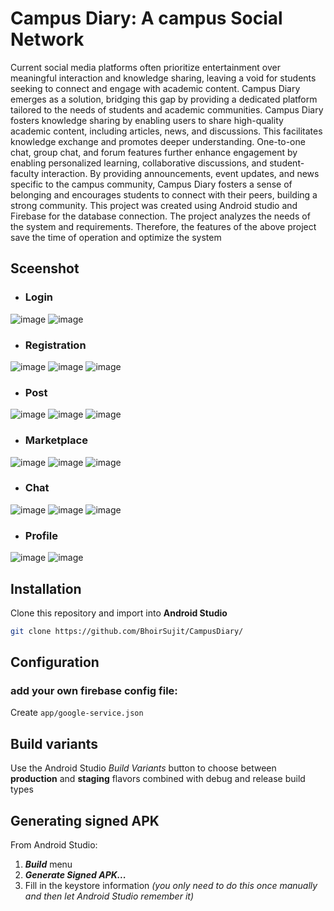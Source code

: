 # Campus Diary: A campus Social Network

Current social media platforms often prioritize entertainment over meaningful interaction and knowledge sharing, leaving a void for students seeking to connect and engage with academic content. Campus Diary emerges as a solution, bridging this gap by providing a dedicated platform tailored to the needs of students and academic communities.
Campus Diary fosters knowledge sharing by enabling users to share high-quality academic content, including articles, news, and discussions. This facilitates knowledge exchange and promotes deeper understanding. One-to-one chat, group chat, and forum features further enhance engagement by enabling personalized learning, collaborative discussions, and student-faculty interaction.
By providing announcements, event updates, and news specific to the campus community, Campus Diary fosters a sense of belonging and encourages students to connect with their peers, building a strong community.
This project was created using Android studio and Firebase for the database connection. The project analyzes the needs of the system and requirements. Therefore, the features of the above project save the time of operation and optimize the system

##  Sceenshot
- ### Login
![image](https://github.com/BhoirSujit/CampusDiary/assets/92661835/e7af6e59-3512-4bc6-bf15-1a4322867a93) ![image](https://github.com/BhoirSujit/CampusDiary/assets/92661835/194aeaf2-93bd-4ed7-aa8f-2aa8ec373356)

- ### Registration
![image](https://github.com/BhoirSujit/CampusDiary/assets/92661835/6005d48b-9fad-43fd-8bde-3074d8bae7c6) ![image](https://github.com/BhoirSujit/CampusDiary/assets/92661835/19e4fa8a-e41d-4f30-8186-6b0991473923) ![image](https://github.com/BhoirSujit/CampusDiary/assets/92661835/4440fbd9-b106-48b6-9a03-588c8e2cbce9)

- ### Post
![image](https://github.com/BhoirSujit/CampusDiary/assets/92661835/4418e00a-4759-4254-912f-544a69a78660) ![image](https://github.com/BhoirSujit/CampusDiary/assets/92661835/a130e97f-eead-4ef4-8e65-d9165557a1be) ![image](https://github.com/BhoirSujit/CampusDiary/assets/92661835/c87fb21f-0607-4be8-8aab-d5172c80dc69)

- ### Marketplace
![image](https://github.com/BhoirSujit/CampusDiary/assets/92661835/e2795bfd-ef08-4347-86d1-e2030d39449a) ![image](https://github.com/BhoirSujit/CampusDiary/assets/92661835/0d956541-083b-4b9a-b235-b6e3882e03f3) ![image](https://github.com/BhoirSujit/CampusDiary/assets/92661835/12c94013-4f6d-49fe-87e8-bd7f275e4309)

- ### Chat
![image](https://github.com/BhoirSujit/CampusDiary/assets/92661835/e034d8fc-8de4-43b4-b7c2-a247a7a1acde) ![image](https://github.com/BhoirSujit/CampusDiary/assets/92661835/266d3cfc-60c4-49a2-b664-d4efab30ac02) ![image](https://github.com/BhoirSujit/CampusDiary/assets/92661835/0b757cab-ed43-4643-84b6-184abc62dc50)

- ### Profile
![image](https://github.com/BhoirSujit/CampusDiary/assets/92661835/0172468f-ed21-4d85-afbc-67c05be8405a) ![image](https://github.com/BhoirSujit/CampusDiary/assets/92661835/e6a25270-5d90-425d-97cb-a1aad9fa89d9)

## Installation
Clone this repository and import into **Android Studio**
```bash
git clone https://github.com/BhoirSujit/CampusDiary/
```

## Configuration
### add your own firebase config file:
Create `app/google-service.json` 


## Build variants
Use the Android Studio *Build Variants* button to choose between **production** and **staging** flavors combined with debug and release build types


## Generating signed APK
From Android Studio:
1. ***Build*** menu
2. ***Generate Signed APK...***
3. Fill in the keystore information *(you only need to do this once manually and then let Android Studio remember it)*
